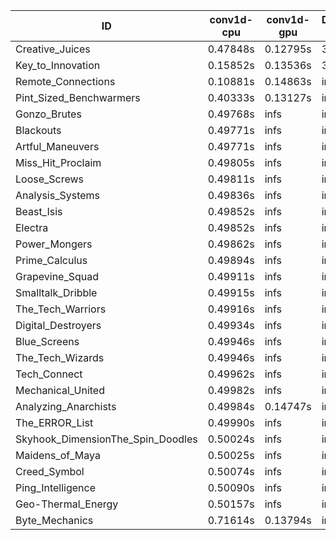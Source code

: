 |ID|conv1d-cpu|conv1d-gpu|DWSPConv2D-gpu|gemm-gpu|avg|
|-|-|-|-|-|-|
|Creative_Juices|0.47848s|0.12795s|3.26549s|2.01137s|1.47082s|
|Key_to_Innovation|0.15852s|0.13536s|3.50134s|2.82403s|1.65481s|
|Remote_Connections|0.10881s|0.14863s|infs|4.73225s|infs|
|Pint_Sized_Benchwarmers|0.40333s|0.13127s|infs|4.73608s|infs|
|Gonzo_Brutes|0.49768s|infs|infs|4.71893s|infs|
|Blackouts|0.49771s|infs|infs|4.71626s|infs|
|Artful_Maneuvers|0.49771s|infs|infs|4.72111s|infs|
|Miss_Hit_Proclaim|0.49805s|infs|infs|4.71127s|infs|
|Loose_Screws|0.49811s|infs|infs|4.75451s|infs|
|Analysis_Systems|0.49836s|infs|infs|4.72056s|infs|
|Beast_Isis|0.49852s|infs|infs|4.73312s|infs|
|Electra|0.49852s|infs|infs|4.74021s|infs|
|Power_Mongers|0.49862s|infs|infs|4.92043s|infs|
|Prime_Calculus|0.49894s|infs|infs|4.74266s|infs|
|Grapevine_Squad|0.49911s|infs|infs|4.71343s|infs|
|Smalltalk_Dribble|0.49915s|infs|infs|4.71112s|infs|
|The_Tech_Warriors|0.49916s|infs|infs|4.73736s|infs|
|Digital_Destroyers|0.49934s|infs|infs|4.70208s|infs|
|Blue_Screens|0.49946s|infs|infs|4.74936s|infs|
|The_Tech_Wizards|0.49946s|infs|infs|4.75944s|infs|
|Tech_Connect|0.49962s|infs|infs|4.72595s|infs|
|Mechanical_United|0.49982s|infs|infs|4.74729s|infs|
|Analyzing_Anarchists|0.49984s|0.14747s|infs|4.71882s|infs|
|The_ERROR_List|0.49990s|infs|infs|4.72270s|infs|
|Skyhook_DimensionThe_Spin_Doodles|0.50024s|infs|infs|4.71895s|infs|
|Maidens_of_Maya|0.50025s|infs|infs|4.72753s|infs|
|Creed_Symbol|0.50074s|infs|infs|4.72658s|infs|
|Ping_Intelligence|0.50090s|infs|infs|4.74151s|infs|
|Geo-Thermal_Energy|0.50157s|infs|infs|4.73779s|infs|
|Byte_Mechanics|0.71614s|0.13794s|infs|4.71376s|infs|
